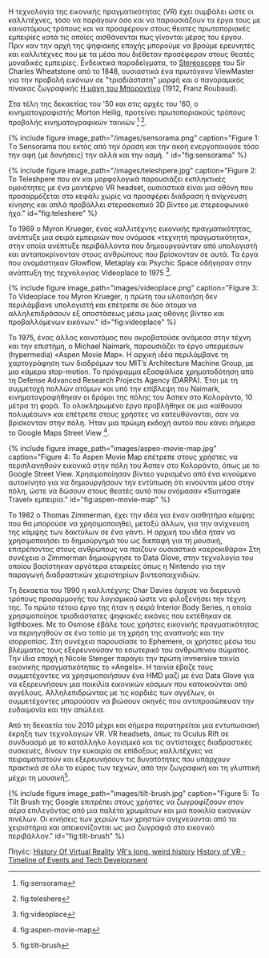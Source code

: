Η τεχνολογία της εικονικής πραγματικότητας (VR) έχει συμβάλει ώστε οι καλλιτέχνες, τόσο να παράγουν όσο και να παρουσιάζουν τα έργα τους με καινοτόμους τρόπους και να προσφέρουν στους θεατές πρωτοποριακές εμπειρίες κατά τις οποίες αισθάνονται πως γίνονται μέρος του έργου. Πριν καν την αρχή της ψηφιακής εποχής μπορούμε να βρούμε ερευνητές και καλλιτέχνες που με τα μέσα που διέθεταν προσέφεραν στους θεατές μοναδικές εμπειρίες. Ενδεικτικά παραδείγματα, το [Stereoscope](https://www.smithsonianmag.com/innovation/sterographs-original-virtual-reality-180964771/) του Sir Charles Wheatstone από το 1848, ουσιαστικά ένα πρωτόγονο ViewMaster για την προβολή εικόνων σε "τρισδιάστατη" μορφή και ο πανοραμικός πίνακας ζωγραφικής [Η μάχη του Μποροντίνο](https://www.360cities.net/image/1812-battle-of-borodino-museum-moscow) (1912, Franz Roubaud).

Στα τέλη της δεκαετίας του '50 και στις αρχές του '60, ο κινηματογραφιστής Morton Heilig, προτείνει πρωτοποριακούς τρόπους προβολής κινηματογραφικών ταινιών [^1] [^2].

{% include figure image_path="/images/sensorama.png" caption="Figure 1: Tο Sensorama που εκτός από την όραση και την ακοή ενεργοποιούσε τόσο την αφή (με δονήσεις) την αλλά και την οσμή. " id="fig:sensorama" %}

{% include figure image_path="/images/teleshpere.jpg" caption="Figure 2: Το Teleshpere που αν και μορφολογικά παρουσιάζει εκπληκτικές ομοιότητες με ένα μοντέρνο VR headset, ουσιαστικά είναι μια οθόνη που προσαρμόζεται στο κεφάλι χωρίς να προσφέρει διάδραση ή ανίχνευση κίνησης και απλά προβάλλει στεροσκοπικό 3D βίντεο με στερεοφωνικό ήχο." id="fig:teleshere" %}

Το 1969 ο Myron Krueger, ένας καλλιτέχνης εικονικής πραγματικότητας, ανέπτυξε μια σειρά εμπειριών που ονόμασε «τεχνητή πραγματικότητα», στην οποία ανέπτυξε περιβάλλοντα που δημιουργούνταν από υπολογιστή και ανταποκρίνονταν στους ανθρώπους που βρίσκονταν σε αυτά. Τα έργα που ονομάστηκαν Glowflow, Metaplay και Psychic Space οδήγησαν στην ανάπτυξη της τεχνολογίας Videoplace to 1975 [^3].

{% include figure image_path="images/videoplace.png" caption="Figure 3: Το Videoplace του Myron Krueger, η πρώτη του υλοποιήση δεν περιλάμβανε υπολογιστή και επέτρεπε σε δύο άτομα να αλληλεπιδράσουν εξ αποστάσεως μέσω μιας οθόνης βίντεο και προβαλλόμενων εικόνων." id="fig:videoplace" %}

Το 1975, ένας άλλος καινοτόμος που ακροβατούσε ανάμεσα στην τέχνη και την επιστήμη, ο Michael Naimark, παρουσιάζει το έργο υπερμέσων (hypermedia) «Aspen Movie Map». Η αρχική ιδέα περιλάμβανε τη χαρτογράφηση των διαδρόμων του MIT’s Architecture Machine Group, με μια κάμερα stop-motion. Το πρόγραμμα εξασφάλισε χρηματοδότηση από τη Defense Advanced Research Projects Agency (DARPA). Έτσι με τη συμμετοχή πολλών ατόμων και υπό την επίβλεψη του Naimark, κινηματογραφήθηκαν οι δρόμοι της πόλης του Άσπεν στο Κολοράντο, 10 μέτρα τη φορά. Το ολοκληρωμένο έργο προβλήθηκε σε μια «αίθουσα πολυμέσων» και επέτρεπε στους χρήστες να κατευθύνονται, σαν να βρίσκονταν στην πόλη. Ήταν μια πρώιμη εκδοχή αυτού που κάνει σήμερα το Google Maps Street View [^4].

{% include figure image_path="images/aspen-movie-map.jpg" caption="Figure 4: Το Aspen Movie Map επέτρεπε στους χρήστες να περιπλανηθούν εικονικά στην πόλη του Άσπεν στο Κολοράντο, όπως με το Google Street View. Χρησιμοποίησαν βίντεο γυρισμένο από ένα κινούμενο αυτοκίνητο για να δημιουργήσουν την εντύπωση ότι κινούνται μέσα στην πόλη, ώστε να δώσουν στους θεατές αυτό που ονόμασαν «Surrogate Travel» εμπειρία." id="fig:aspen-movie-map" %}

Το 1982 ο Thomas Zimmerman, έχει την ιδέα για έναν αισθητήρα κάμψης που θα μπορούσε να χρησιμοποιηθεί, μεταξύ άλλων, για την ανίχνευση της κάμψης των δακτύλων σε ένα γάντι. Η αρχική του ιδέα ήταν να χρησιμοποιήσει το δημιούργημά του ως διεπαφή για τη μουσική, επιτρέποντας στους ανθρώπους να παίζουν ουσιαστικά «αεροκιθάρα» Στη συνέχεια ο Zimmerman δημιούργησε το Data Glove, στην τεχνολογία του οποίου βασίστηκαν αργότερα εταιρείες όπως η Nintendo για την παραγωγή διαδραστικών χειριστηρίων βιντεοπαιχνιδιών.

Τη δεκαετία του 1990 η καλλιτέχνης Char Davies άρχισε να διερευνά τρόπους προσαρμογής του λογισμικού ώστε να φιλοξενήσει την τέχνη της. Το πρώτο τέτοιο έργο της ήταν η σειρά Interior Body Series, η οποία χρησιμοποίησε τρισδιάστατες ψηφιακές εικόνες που εκτέθηκαν σε ligthboxes. Με το Osmose έβάλε τους χρήστες εικονικής πραγματικότητας να περιηγηθούν σε ένα τοπίο με τη χρήση της αναπνοής και την ισορροπίας. Στη συνέχεια παρουσίασε το Ephemere, οι χρήστες μέσω του βλέμματος τους εξερευνούσαν το εσωτερικό του ανθρώπινου σώματος. Την ίδια εποχή η Nicole Stenger παράγει την πρώτη immersive ταινία εικονικής πραγματικότητας το «Angels». Η ταινία έβαζε τους συμμετέχοντες να χρησιμοποιήσουν ένα HMD μαζί με ένα Data Glove για να εξερευνήσουν μια ποικιλία εικονικών κόσμων που κατοικούνται από αγγέλους. Αλληλεπιδρώντας με τις καρδιές των αγγέλων, οι συμμετέχοντες μπορούσαν να βιώσουν σκηνές που αντιπροσώπευαν την ευδαιμονία και την απώλεια.

Από τη δεκαετία του 2010 μέχρι και σήμερα παρατηρείται μια εντυπωσιακή έκρηξη των τεχνολογιών VR. VR headsets, όπως το Oculus Rift σε συνδυασμό με το κατάλληλο λογισμικό και τις αντίστοιχες διαδραστικές συσκευές, δίνουν την ευκαιρία σε επίδοξους καλλιτέχνες να πειραματιστούν και εξερευνήσουν τις δυνατότητες που υπάρχουν πρακτικά σε όλο το εύρος των τεχνών, από την ζωγραφική και τη γλυπτική μέχρι τη μουσική[^5].

{% include figure image_path="images/tilt-brush.jpg" caption="Figure 5: Το Tilt Brush της  Google επιτρέπει στους χρήστες να ζωγραφίζσουν στον αέρα επιλεγόντας από μια παλέτα χρωμάτων και μια ποικιλία εικονικών πινέλων. Οι κινήσεις των χεριών των χρηστών ανιχνεύονται από τα χειριστήρια και απεικονίζονται ως μια ζωγραφιά στο εικονικό περιβάλλον." id="fig:tilt-brush" %}


[^1]: fig:sensorama
[^2]: fig:teleshere
[^3]: fig:videoplace
[^4]: fig:aspen-movie-map
[^5]: fig:tilt-brush

Πηγές:
[History Of Virtual Reality](https://www.vrs.org.uk/virtual-reality/history.html)
[VR's long, weird history](https://www.polygon.com/2016/10/26/13401128/25-vr-greatest-innovators)
[History of VR - Timeline of Events and Tech Development](https://virtualspeech.com/blog/history-of-vr)
